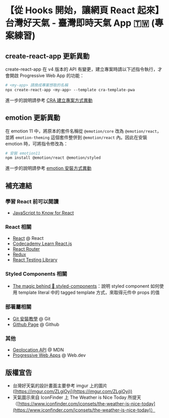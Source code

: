 # 【從 Hooks 開始，讓網頁 React 起來】台灣好天氣 - 臺灣即時天氣 App 🇹🇼 (專案練習)

## create-react-app 更新異動

create-react-app 在 v4 版本的 API 有變更，建立專案時請以下述指令執行，才會開啟 Progressive Web App 的功能：

```bash
# <my-app> 請換成專案想取的名稱
npx create-react-app <my-app> --template cra-template-pwa
```

進一步的說明請參考 [CRA 建立專案方式異動](https://pjchender.github.io/react-bootcamp/docs/book)

## emotion 更新異動

在 emotion 11 中，將原本的套件名稱從 `@emotion/core` 改為 `@emotion/react`，並將 `emotion-theming` 這個套件整併到 `@emotion/react` 內。因此在安裝 emotion 時，可將指令修改為：

```bash
# 安裝 emotion11
npm install @emotion/react @emotion/styled
```

進一步的說明請參考 [emotion 安裝方式異動](https://pjchender.github.io/react-bootcamp/docs/book/errata/emotion)

## 補充連結

### 學習 React 前可以閱讀

- [JavaScript to Know for React](https://kentcdodds.com/blog/javascript-to-know-for-react)

### React 相關

- [React](https://reactjs.org/docs/getting-started.html) @ React
- [Codecademy Learn React.js](https://www.codecademy.com/learn/react-101)
- [React Router](https://reactrouter.com/)
- [Redux](https://redux.js.org/)
- [React Testing Library](https://testing-library.com/docs/react-testing-library/intro)

### Styled Components 相關

- [The magic behind 💅 styled-components](https://mxstbr.blog/2016/11/styled-components-magic-explained/)：說明 styled component 如何使用 template literal 中的 tagged template 方式，來取得元件中 props 的值

### 部署屬相關

- [Git 安裝教學](https://git-scm.com/book/zh-tw/v2/%E9%96%8B%E5%A7%8B-Git-%E5%AE%89%E8%A3%9D%E6%95%99%E5%AD%B8) @ Git
- [Github Page](https://pages.github.com/) @ Github

### 其他

- [Geolocation API](https://developer.mozilla.org/en-US/docs/Web/API/Geolocation_API) @ MDN
- [Progressive Web Apps](https://web.dev/progressive-web-apps/) @ Web.dev

## 版權宣告

- 台灣好天氣的設計畫面主要參考 imgur 上的圖片 ([https://imgur.com/ZLgiOyj](https://imgur.com/ZLgiOyj))
- 天氣圖示來自 IconFinder 上 The Weather is Nice Today 所提天（[https://www.iconfinder.com/iconsets/the-weather-is-nice-today](https://www.iconfinder.com/iconsets/the-weather-is-nice-today)）
